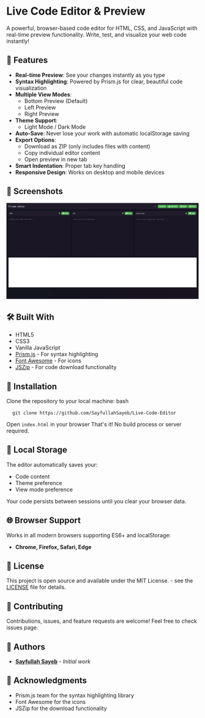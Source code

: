 # Live Code Editor & Preview 

A powerful, browser-based code editor for HTML, CSS, and JavaScript with real-time preview functionality. Write, test, and visualize your web code instantly!

## 🚀 Features

- **Real-time Preview**: See your changes instantly as you type
- **Syntax Highlighting**: Powered by Prism.js for clear, beautiful code visualization
- **Multiple View Modes**: 
  - Bottom Preview (Default)
  - Left Preview
  - Right Preview
- **Theme Support**: 
  - Light Mode / Dark Mode
- **Auto-Save**: Never lose your work with automatic localStorage saving
- **Export Options**:
  - Download as ZIP (only includes files with content)
  - Copy individual editor content
  - Open preview in new tab
- **Smart Indentation**: Proper tab key handling
- **Responsive Design**: Works on desktop and mobile devices

## 📸 Screenshots

![Screenshots](Screenshot.jpg)


## 🛠️ Built With

- HTML5
- CSS3
- Vanilla JavaScript
- [Prism.js](https://prismjs.com/) - For syntax highlighting
- [Font Awesome](https://fontawesome.com/) - For icons
- [JSZip](https://stuk.github.io/jszip/) - For code download functionality


## 🔧 Installation

Clone the repository to your local machine: bash 

<pre> <code> git clone https://github.com/SayfullahSayeb/Live-Code-Editor </code> </pre> 

Open `index.html` in your browser That's it! No build process or server required.

## 🔐 Local Storage

The editor automatically saves your:
- Code content
- Theme preference
- View mode preference

Your code persists between sessions until you clear your browser data.

## 🌐 Browser Support

Works in all modern browsers supporting ES6+ and localStorage: 

- <strong> Chrome, Firefox, Safari, Edge </strong>

## 📝 License

This project is open source and available under the MIT License. - see the [LICENSE](LICENSE) file for details.

## 🤝 Contributing

Contributions, issues, and feature requests are welcome! Feel free to check issues page.

## 👥 Authors

- **[Sayfullah Sayeb](https://github.com/SayfullahSayeb)** - *Initial work*

## 🙏 Acknowledgments

- Prism.js team for the syntax highlighting library
- Font Awesome for the icons
- JSZip for the download functionality
